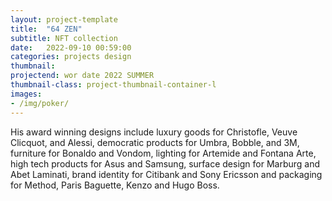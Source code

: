 ```yaml
---
layout: project-template
title:  "64 ZEN"
subtitle: NFT collection
date:   2022-09-10 00:59:00
categories: projects design
thumbnail:
projectend: wor date 2022 SUMMER
thumbnail-class: project-thumbnail-container-l
images:
- /img/poker/
---
```


His award winning designs include luxury goods for Christofle, Veuve Clicquot, and Alessi, democratic products for Umbra, Bobble, and 3M, furniture for Bonaldo and Vondom, lighting for Artemide and Fontana Arte, high tech products for Asus and Samsung, surface design for Marburg and Abet Laminati, brand identity for Citibank and Sony Ericsson and packaging for Method, Paris Baguette, Kenzo and Hugo Boss.
